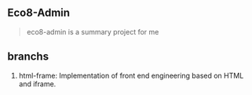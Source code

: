 ## Eco8-Admin

> eco8-admin is a summary project for me

## branchs

1. html-frame: Implementation of front end engineering based on HTML and iframe.
